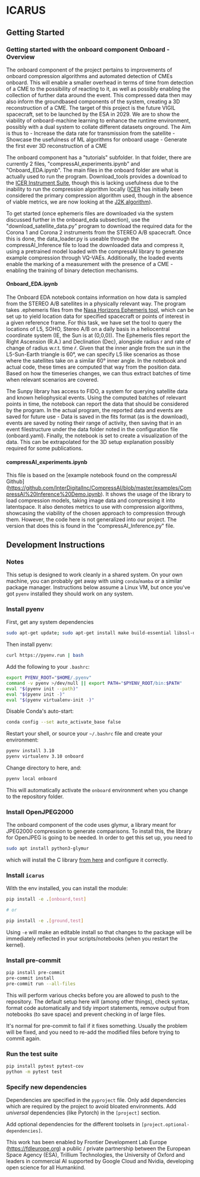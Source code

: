 # ICARUS

## Getting Started

### Getting started with the onboard component Onboard - Overview


The onboard component of the project pertains to improvements of onboard compression algorithms and automated detection of CMEs onboard. This will enable a smaller overhead in terms of time from detection of a CME to the possibility of reacting to it, as well as possibly enabling the collection of further data around the event. This compressed data then may also inform the groundbased components of the system, creating a 3D reconstruction of a CME. The target of this project is the future VIGIL spacecraft, set to be launched by the ESA in 2029. We are to show the viability of onboard-machine learning to enhance the runtime environment, possibly with a dual system to collate different datasets onground. The Aim is thus to
    - Increase the data rate for transmission from the satellite
    - Showcase the usefulness of ML algorithms for onboard usage
    - Generate the first ever 3D reconstruction of a CME

The onboard component has a "tutorials" subfolder. In that folder, there are currently 2 files, "compressAI_experiments.ipynb" and "Onboard_EDA.ipynb".
The main files in the onboard folder are what is actually used to run the program. Download_tools provides a download to the [ICER Instrument Suite](https://stereo-ssc.nascom.nasa.gov/instruments/software/secchi/utils/icer/), though this is lacking usefulness due to the inability to run the compression algorithm locally ([ICER](https://ipnpr.jpl.nasa.gov/progress_report/42-155/155J.pdf) has initially been considered the primary compression algorithm used, though in the absence of viable metrics, we are now looking at the [J2K algorithm](https://jpeg.org/jpeg2000/index.html)).

To get started (once ephemeris files are downloaded via the system discussed further in the onboard_eda subsection), use the "download_satellite_data.py" program to download the required data for the Corona 1 and Corona 2 instruments from the STEREO A/B spacecraft.
Once this is done, the data_loader.py is useable through the compressAI_Inference file to load the downloaded data and compress it, using a pretrained model loaded with the compressAI library to generate example compression through VQ-VAEs. Additionally, the loaded events enable the marking of a measurement with the presence of a CME - enabling the training of binary detection mechanisms.

#### Onboard_EDA.ipynb

The Onboard EDA notebook contains information on how data is sampled from the STEREO A/B satellites in a physically relevant way. The program takes .ephemeris files from the [Nasa Horizons Ephemeris tool](https://ssd.jpl.nasa.gov/horizons/app.html#/), which can be set up to yield location data for specified spacecraft or points of interest in a given reference frame. For this task, we have set the tool to query the locations of L5, SOHO, Stereo A/B on a daily basis in a heliocentral coordinate system (IE, the Sun is at (0,0,0)). The Ephemeris files report the Right Ascension (R.A.) and Declination (Dec), alongside radius r and rate of change of radius w.r.t. time $\dot{r}$.
Given that the inner angle from the sun in the L5-Sun-Earth triangle is 60°, we can specify L5 like scenarios as those where the satellites take on a similar 60° inner angle.
In the notebook and actual code, these times are computed that way from the position data.
Based on how the timeseries changes, we can thus extract batches of time when relevant scenarios are covered.

The Sunpy library has access to FIDO, a system for querying satellite data and known heliophysical events. Using the computed batches of relevant points in time, the notebook can report the data that should be considered by the program. In the actual program, the reported data and events are saved for future use - Data is saved in the fits format (as is the download), events are saved by noting their range of activity, then saving that in an event filestructure under the data folder noted in the configuration file (onboard.yaml).
Finally, the notebook is set to create a visualization of the data. This can be extrapolated for the 3D setup explanation possibly required for some publications.

#### compressAI_experiments.ipynb

This file is based on the [example notebook found on the compressAI Github] (https://github.com/InterDigitalInc/CompressAI/blob/master/examples/CompressAI%20Inference%20Demo.ipynb). It shows the usage of the library to load compression models, taking image data and compressing it into latentspace. It also denotes metrics to use with compression algorithms, showcasing the viability of the chosen approach to compression through them. However, the code here is not generalized into our project. The version that does this is found in the "compressAI_Inference.py" file.


## Development Instructions

### Notes

This setup is designed to work cleanly in a shared system. On your own machine, you can probably get away with using `conda`/`mamba` or a similar package manager. Instructions below assume a Linux VM, but once you've got `pyenv` installed they should work on any system.

### Install pyenv

First, get any system dependencies

```bash
sudo apt-get update; sudo apt-get install make build-essential libssl-dev zlib1g-dev libbz2-dev libreadline-dev libsqlite3-dev wget curl llvm libncursesw5-dev xz-utils tk-dev libxml2-dev libxmlsec1-dev libffi-dev liblzma-dev
```

Then install pyenv:

```bash
curl https://pyenv.run | bash
```

Add the following to your `.bashrc`:

```bash
export PYENV_ROOT="$HOME/.pyenv"
command -v pyenv >/dev/null || export PATH="$PYENV_ROOT/bin:$PATH"
eval "$(pyenv init --path)"
eval "$(pyenv init -)"
eval "$(pyenv virtualenv-init -)"
```

Disable Conda's auto-start:

```bash
conda config --set auto_activate_base false
```

Restart your shell, or source your `~/.bashrc` file and create your environment:

```bash
pyenv install 3.10
pyenv virtualenv 3.10 onboard
```

Change directory to here, and:

```bash
pyenv local onboard
```

This will automatically activate the `onboard` environment when you change to the repository folder.
### Install OpenJPEG2000
The onboard component of the code uses glymur, a library meant for JPEG2000 compression to generate comparisons. To install this, the library for OpenJPEG is going to be needed.
In order to get this set up, you need to
```bash
sudo apt install python3-glymur
```
which will install the C library [from here](https://github.com/uclouvain/openjpeg) and configure it correctly.

### Install `icarus`

With the env installed, you can install the module:

```bash
pip install -e .[onboard,test]

# or

pip install -e .[ground,test]
```

Using `-e` will make an editable install so that changes to the package will be immediately reflected in your scripts/notebooks (when you restart the kernel).

### Install pre-commit

```bash
pip install pre-commit
pre-commit install
pre-commit run --all-files
```

This will perform various checks before you are allowed to push to the repository. The default setup here will (among other things), check syntax, format code automatically and tidy import statements, remove output from notebooks (to save space) and prevent checking in of large files.

It's normal for pre-commit to fail if it fixes something. Usually the problem will be fixed, and you need to re-add the modified files before trying to commit again.

### Run the test suite

```bash
pip install pytest pytest-cov
python -m pytest test
```

### Specify new dependencies

Dependencies are specified in the `pyproject` file. Only add dependencies which are required by the project to avoid bloated environments. Add _universal_ dependencies (like Pytorch) in the `[project]` section.

Add optional dependencies for the different toolsets in `[project.optional-dependencies]`.

This work has been enabled by Frontier Development Lab Europe (https://fdleurope.org) a public / private partnership between the European Space Agency (ESA), Trillium Technologies, the University of Oxford and leaders in commercial AI supported by Google Cloud and Nvidia, developing open science for all Humankind.   
